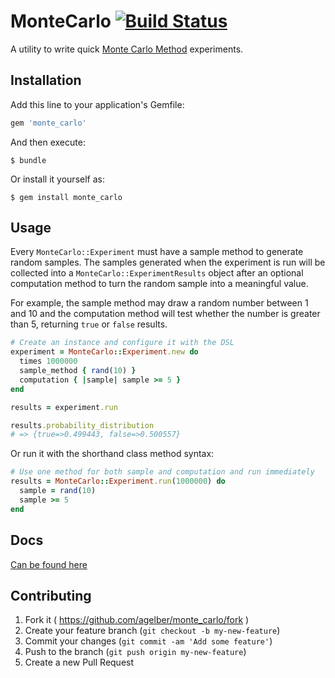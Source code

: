 # MonteCarlo [![Build Status](https://travis-ci.org/agelber/monte_carlo.svg)](https://travis-ci.org/agelber/monte_carlo)

A utility to write quick [Monte Carlo Method](http://en.wikipedia.org/wiki/Monte_Carlo_method) experiments.

## Installation

Add this line to your application's Gemfile:

```ruby
gem 'monte_carlo'
```

And then execute:

    $ bundle

Or install it yourself as:

    $ gem install monte_carlo

## Usage

Every `MonteCarlo::Experiment` must have a sample method to generate random samples. The samples generated when the experiment is run will be collected into a `MonteCarlo::ExperimentResults` object after an optional computation method to turn the random sample into a meaningful value.

For example, the sample method may draw a random number between 1 and 10 and the computation method will test whether the number is greater than 5, returning `true` or `false` results.

```ruby
# Create an instance and configure it with the DSL
experiment = MonteCarlo::Experiment.new do
  times 1000000
  sample_method { rand(10) }
  computation { |sample| sample >= 5 }
end

results = experiment.run

results.probability_distribution
# => {true=>0.499443, false=>0.500557}
```

Or run it with the shorthand class method syntax:

```ruby
# Use one method for both sample and computation and run immediately
results = MonteCarlo::Experiment.run(1000000) do
  sample = rand(10)
  sample >= 5
end
``` 

## Docs

[Can be found here](http://www.rubydoc.info/gems/monte_carlo)

## Contributing

1. Fork it ( https://github.com/agelber/monte_carlo/fork )
2. Create your feature branch (`git checkout -b my-new-feature`)
3. Commit your changes (`git commit -am 'Add some feature'`)
4. Push to the branch (`git push origin my-new-feature`)
5. Create a new Pull Request
